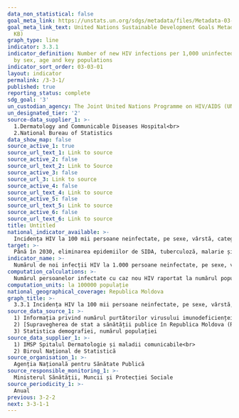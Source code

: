 ```yaml
---
data_non_statistical: false
goal_meta_link: https://unstats.un.org/sdgs/metadata/files/Metadata-03-03-01.pdf
goal_meta_link_text: United Nations Sustainable Development Goals Metadata (PDF 372
  KB)
graph_type: line
indicator: 3.3.1
indicator_definition: Number of new HIV infections per 1,000 uninfected population,
  by sex, age and key populations
indicator_sort_order: 03-03-01
layout: indicator
permalink: /3-3-1/
published: true
reporting_status: complete
sdg_goal: '3'
un_custodian_agency: The Joint United Nations Programme on HIV/AIDS (UNAIDS)
un_designated_tier: '2'
source-data_supplier_1: >-
  1.Dermatology and Communicable Diseases Hospital<br> 
  2.National Bureau of Statistics
data_show_map: false
source_active_1: true
source_url_text_1: Link to source
source_active_2: false
source_url_text_2: Link to Source
source_active_3: false
source_url_3: Link to source
source_active_4: false
source_url_text_4: Link to source
source_active_5: false
source_url_text_5: Link to source
source_active_6: false
source_url_text_6: Link to source
title: Untitled
national_indicator_available: >-
  Incidența HIV la 100 mii persoane neinfectate, pe sexe, vârstă, categorii de populație
target: >-
  Până în 2030, eliminarea epidemiilor de SIDA, tuberculoză, malarie și boli tropicale neglijate, precum și combaterea hepatitei, bolilor condiționate de apă și a altor boli transmisibile
indicator_name: >-
  Numărul de noi infecții HIV la 1.000 persoane neinfectate, pe sexe, vârstă și populații cheie
computation_calculations: >-
  Numărul persoanelor infectate cu caz nou HIV raportat la numărul populației neinfectate*100000
computation_units: la 100000 populație
national_geographical_coverage: Republica Moldova
graph_title: >-
  3.3.1 Incidența HIV la 100 mii persoane neinfectate, pe sexe, vârstă, categorii de populație
source_data_source_1: >-
  1) Informația privind numărul purtătorilor virusului imunodeficienței umane (HIV), inclusiv care suferă de maladia SIDA; <br> 
  2) [Supravegherea de stat a sănătății publice în Republica Moldova (Raport Național 2017)](http://ansp.md/wp-content/uploads/2014/07/2.Raport-2017-Web.pdf)<br> 
  3) Statistica demografiei, numărul populației
source_data_supplier_1: >-
  1) IMSP Spitalul Dermatologie și maladii comunicabile<br> 
  2) Biroul Național de Statistică
source_organisation_1: >-
  Agenția Națională pentru Sănătate Publică
source_responsible_monitoring_1: >-
  Ministerul Sănătății, Muncii și Protecției Sociale
source_periodicity_1: >-
  Anual
previous: 3-2-2
next: 3-3-1-1
---
```

